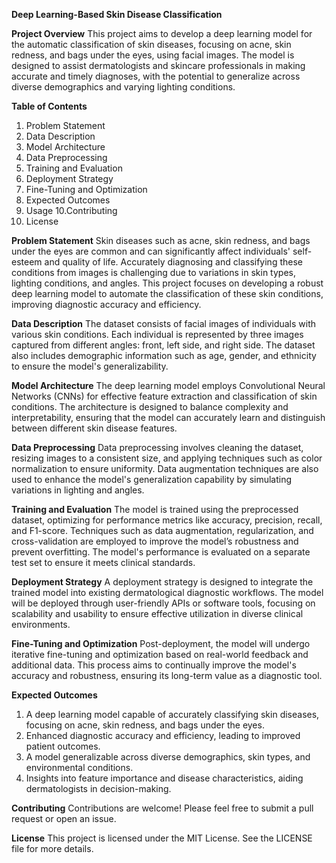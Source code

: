 **Deep Learning-Based Skin Disease Classification**

**Project Overview**
This project aims to develop a deep learning model for the automatic classification of skin diseases, focusing on acne, skin redness, and bags under the eyes, using facial images. The model is designed to assist dermatologists and skincare professionals in making accurate and timely diagnoses, with the potential to generalize across diverse demographics and varying lighting conditions.

**Table of Contents**
1. Problem Statement
2. Data Description
3. Model Architecture
4. Data Preprocessing
5. Training and Evaluation
6. Deployment Strategy
7. Fine-Tuning and Optimization
8. Expected Outcomes
9. Usage
10.Contributing
11. License
    
**Problem Statement**
Skin diseases such as acne, skin redness, and bags under the eyes are common and can significantly affect individuals' self-esteem and quality of life. Accurately diagnosing and classifying these conditions from images is challenging due to variations in skin types, lighting conditions, and angles. This project focuses on developing a robust deep learning model to automate the classification of these skin conditions, improving diagnostic accuracy and efficiency.

**Data Description**
The dataset consists of facial images of individuals with various skin conditions. Each individual is represented by three images captured from different angles: front, left side, and right side. The dataset also includes demographic information such as age, gender, and ethnicity to ensure the model's generalizability.

**Model Architecture**
The deep learning model employs Convolutional Neural Networks (CNNs) for effective feature extraction and classification of skin conditions. The architecture is designed to balance complexity and interpretability, ensuring that the model can accurately learn and distinguish between different skin disease features.

**Data Preprocessing**
Data preprocessing involves cleaning the dataset, resizing images to a consistent size, and applying techniques such as color normalization to ensure uniformity. Data augmentation techniques are also used to enhance the model's generalization capability by simulating variations in lighting and angles.

**Training and Evaluation**
The model is trained using the preprocessed dataset, optimizing for performance metrics like accuracy, precision, recall, and F1-score. Techniques such as data augmentation, regularization, and cross-validation are employed to improve the model’s robustness and prevent overfitting. The model's performance is evaluated on a separate test set to ensure it meets clinical standards.

**Deployment Strategy**
A deployment strategy is designed to integrate the trained model into existing dermatological diagnostic workflows. The model will be deployed through user-friendly APIs or software tools, focusing on scalability and usability to ensure effective utilization in diverse clinical environments.

**Fine-Tuning and Optimization**
Post-deployment, the model will undergo iterative fine-tuning and optimization based on real-world feedback and additional data. This process aims to continually improve the model's accuracy and robustness, ensuring its long-term value as a diagnostic tool.

**Expected Outcomes**
1. A deep learning model capable of accurately classifying skin diseases, focusing on acne, skin redness, and bags under the eyes.
2. Enhanced diagnostic accuracy and efficiency, leading to improved patient outcomes.
3. A model generalizable across diverse demographics, skin types, and environmental conditions.
4. Insights into feature importance and disease characteristics, aiding dermatologists in decision-making.

**Contributing**
Contributions are welcome! Please feel free to submit a pull request or open an issue.

**License**
This project is licensed under the MIT License. See the LICENSE file for more details.
